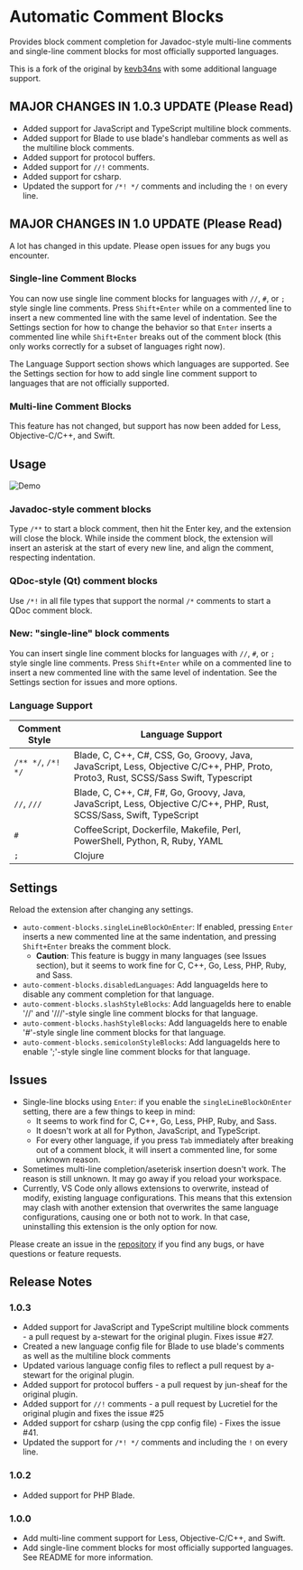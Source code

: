 # Automatic Comment Blocks

Provides block comment completion for Javadoc-style multi-line comments and single-line comment blocks for most officially supported languages.

This is a fork of the original by [kevb34ns](https://github.com/kevb34ns/auto-comment-blocks) with some additional language support.

## MAJOR CHANGES IN 1.0.3 UPDATE (Please Read)

- Added support for JavaScript and TypeScript multiline block comments.
- Added support for Blade to use blade's handlebar comments as well as the multiline block comments.
- Added support for protocol buffers.
- Added support for `//!` comments.
- Added support for csharp.
- Updated the support for `/*! */` comments and including the `!` on every line.

## MAJOR CHANGES IN 1.0 UPDATE (Please Read)

A lot has changed in this update. Please open issues for any bugs you encounter.

### Single-line Comment Blocks
You can now use single line comment blocks for languages with `//`, `#`, or `;` style single line comments. Press `Shift+Enter` while on a commented line to insert a new commented line with the same level of indentation. See the Settings section for how to change the behavior so that `Enter` inserts a commented line while `Shift+Enter` breaks out of the comment block (this only works correctly for a subset of languages right now).

The Language Support section shows which languages are supported. See the Settings section for how to add single line comment support to languages that are not officially supported.

### Multi-line Comment Blocks
This feature has not changed, but support has now been added for Less, Objective-C/C++, and Swift.

## Usage
![Demo](https://raw.githubusercontent.com/kevinkyang/auto-comment-blocks/master/img/demo.gif)

### Javadoc-style comment blocks
Type `/**` to start a block comment, then hit the Enter key, and the extension will close the block. While inside the comment block, the extension will insert an asterisk at the start of every new line, and align the comment, respecting indentation.

### QDoc-style (Qt) comment blocks
Use `/*!` in all file types that support the normal `/*` comments to start a QDoc comment block.

### New: "single-line" block comments
You can insert single line comment blocks for languages with `//`, `#`, or `;` style single line comments. Press `Shift+Enter` while on a commented line to insert a new commented line with the same level of indentation. See the Settings section for issues and more options.

### Language Support

| Comment Style | Language Support |
| ------- | ------- |
| `/** */`, `/*! */` | Blade, C, C++, C#, CSS, Go, Groovy, Java, JavaScript, Less, Objective C/C++, PHP, Proto, Proto3, Rust, SCSS/Sass Swift, Typescript |
| `//`, `///` | Blade, C, C++, C#, F#, Go, Groovy, Java, JavaScript, Less, Objective C/C++, PHP, Rust, SCSS/Sass, Swift, TypeScript |
| `#` | CoffeeScript, Dockerfile, Makefile, Perl, PowerShell, Python, R, Ruby, YAML |
| `;` | Clojure |

## Settings

Reload the extension after changing any settings.

* `auto-comment-blocks.singleLineBlockOnEnter`: If enabled, pressing `Enter` inserts a new commented line at the same indentation, and pressing `Shift+Enter` breaks the comment block.
  + **Caution**: This feature is buggy in many languages (see Issues section), but it seems to work fine for C, C++, Go, Less, PHP, Ruby, and Sass.
* `auto-comment-blocks.disabledLanguages`: Add languageIds here to disable any comment completion for that language.
* `auto-comment-blocks.slashStyleBlocks`: Add languageIds here to enable '//' and '///'-style single line comment blocks for that language.
* `auto-comment-blocks.hashStyleBlocks`: Add languageIds here to enable '#'-style single line comment blocks for that language.
* `auto-comment-blocks.semicolonStyleBlocks`: Add languageIds here to enable ';'-style single line comment blocks for that language.

## Issues

* Single-line blocks using `Enter`: if you enable the `singleLineBlockOnEnter` setting, there are a few things to keep in mind:
  + It seems to work find for C, C++, Go, Less, PHP, Ruby, and Sass.
  + It doesn't work at all for Python, JavaScript, and TypeScript.
  + For every other language, if you press `Tab` immediately after breaking out of a comment block, it will insert a commented line, for some unknown reason.
* Sometimes multi-line completion/aseterisk insertion doesn't work. The reason is still unknown. It may go away if you reload your workspace.
* Currently, VS Code only allows extensions to overwrite, instead of modify, existing language configurations. This means that this extension may clash with another extension that overwrites the same language configurations, causing one or both not to work. In that case, uninstalling this extension is the only option for now.

Please create an issue in the [repository](https://github.com/kevinkyang/auto-comment-blocks/issues) if you find any bugs, or have questions or feature requests.

## Release Notes

### 1.0.3
- Added support for JavaScript and TypeScript multiline block comments - a pull request by a-stewart for the original plugin. Fixes issue #27.
- Created a new language config file for Blade to use blade's comments as well as the multiline block comments
- Updated various language config files to reflect a pull request by a-stewart for the original plugin.
- Added support for protocol buffers - a pull request by jun-sheaf for the original plugin.
- Added support for `//!` comments - a pull request by Lucretiel for the original plugin and fixes the issue #25
- Added support for csharp (using the cpp config file) - Fixes the issue #41.
- Updated the support for `/*! */` comments and including the `!` on every line.

### 1.0.2
- Added support for PHP Blade.

### 1.0.0
- Add multi-line comment support for Less, Objective-C/C++, and Swift.
- Add single-line comment blocks for most officially supported languages. See README for more information.
